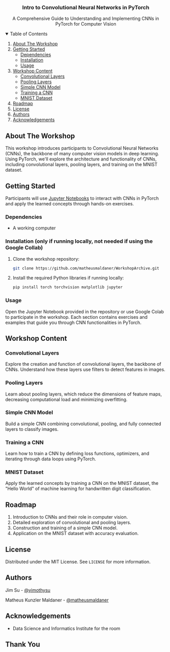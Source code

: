 <!-- PROJECT LOGO -->
<br />
<p align="center">
  <h3 align="center">Intro to Convolutional Neural Networks in PyTorch</h3>

  <p align="center">
    A Comprehensive Guide to Understanding and Implementing CNNs in PyTorch for Computer Vision
  </p>
</p>

<!-- TABLE OF CONTENTS -->
<details open="open">
  <summary>Table of Contents</summary>
  <ol>
    <li>
      <a href="#about-the-workshop">About The Workshop</a>
    </li>
    <li>
      <a href="#getting-started">Getting Started</a>
      <ul>
        <li><a href="#dependencies">Dependencies</a></li>
        <li><a href="#installation">Installation</a></li>
        <li><a href="#usage">Usage</a></li>
      </ul>
    </li>
    <li>
      <a href="#workshop-content">Workshop Content</a>
      <ul>
        <li><a href="#convolutional-layers">Convolutional Layers</a></li>
        <li><a href="#pooling-layers">Pooling Layers</a></li>
        <li><a href="#simple-cnn-model">Simple CNN Model</a></li>
        <li><a href="#training-a-cnn">Training a CNN</a></li>
        <li><a href="#mnist-dataset">MNIST Dataset</a></li>
      </ul>
    </li>
    <li><a href="#roadmap">Roadmap</a></li>
    <li><a href="#license">License</a></li>
    <li><a href="#authors">Authors</a></li>
    <li><a href="#acknowledgements">Acknowledgements</a></li>
  </ol>
</details>

<!-- ABOUT THE WORKSHOP -->
## About The Workshop

This workshop introduces participants to Convolutional Neural Networks (CNNs), the backbone of many computer vision models in deep learning. Using PyTorch, we'll explore the architecture and functionality of CNNs, including convolutional layers, pooling layers, and training on the MNIST dataset.

<!-- GETTING STARTED -->
## Getting Started

Participants will use [Jupyter Notebooks](https://colab.research.google.com/drive/1L_Qegk_XBaPEr5pPutWV-YVhUHz-J3cV?authuser=1#scrollTo=9qfivY-grQmR) to interact with CNNs in PyTorch and apply the learned concepts through hands-on exercises.

### Dependencies

* A working computer

### Installation (only if running locally, not needed if using the Google Collab)

1. Clone the workshop repository:
   ```sh
   git clone https://github.com/matheusmaldaner/WorkshopArchive.git
   ```
2. Install the required Python libraries if running locally:
   ```sh
   pip install torch torchvision matplotlib jupyter
   ```

### Usage

Open the Jupyter Notebook provided in the repository or use Google Colab to participate in the workshop. Each section contains exercises and examples that guide you through CNN functionalities in PyTorch.

<!-- WORKSHOP CONTENT -->
## Workshop Content

### Convolutional Layers

Explore the creation and function of convolutional layers, the backbone of CNNs. Understand how these layers use filters to detect features in images.

### Pooling Layers

Learn about pooling layers, which reduce the dimensions of feature maps, decreasing computational load and minimizing overfitting.

### Simple CNN Model

Build a simple CNN combining convolutional, pooling, and fully connected layers to classify images.

### Training a CNN

Learn how to train a CNN by defining loss functions, optimizers, and iterating through data loops using PyTorch.

### MNIST Dataset

Apply the learned concepts by training a CNN on the MNIST dataset, the "Hello World" of machine learning for handwritten digit classification.

<!-- ROADMAP -->
## Roadmap

1. Introduction to CNNs and their role in computer vision.
2. Detailed exploration of convolutional and pooling layers.
3. Construction and training of a simple CNN model.
4. Application on the MNIST dataset with accuracy evaluation.

<!-- LICENSE -->
## License

Distributed under the MIT License. See `LICENSE` for more information.

<!-- AUTHORS -->
## Authors

Jim Su - [@yimothysu](https://github.com/yimothysu)

Matheus Kunzler Maldaner - [@matheusmaldaner](https://github.com/matheusmaldaner)

<!-- ACKNOWLEDGEMENTS -->
## Acknowledgements

* Data Science and Informatics Institute for the room

## Thank You
